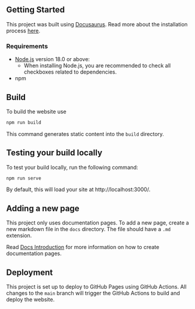 ## Getting Started

This project was built using [Docusaurus](https://docusaurus.io/). Read more about the installation process [here](https://docusaurus.io/docs/installation).

### Requirements

- [Node.js](https://nodejs.org/en/download/) version 18.0 or above:
  - When installing Node.js, you are recommended to check all checkboxes related to dependencies.
- npm

## Build

To build the website use

```bash
npm run build
```

This command generates static content into the `build` directory.

## Testing your build locally

To test your build locally, run the following command:

```bash
npm run serve
```

By default, this will load your site at http://localhost:3000/.

## Adding a new page

This project only uses documentation pages. To add a new page, create a new markdown file in the `docs` directory. The file should have a `.md` extension.

Read [Docs Introduction](https://docusaurus.io/docs/docs-introduction) for more information on how to create documentation pages.

## Deployment

This project is set up to deploy to GitHub Pages using GitHub Actions. All changes to the `main` branch will trigger the GitHub Actions to build and deploy the website.